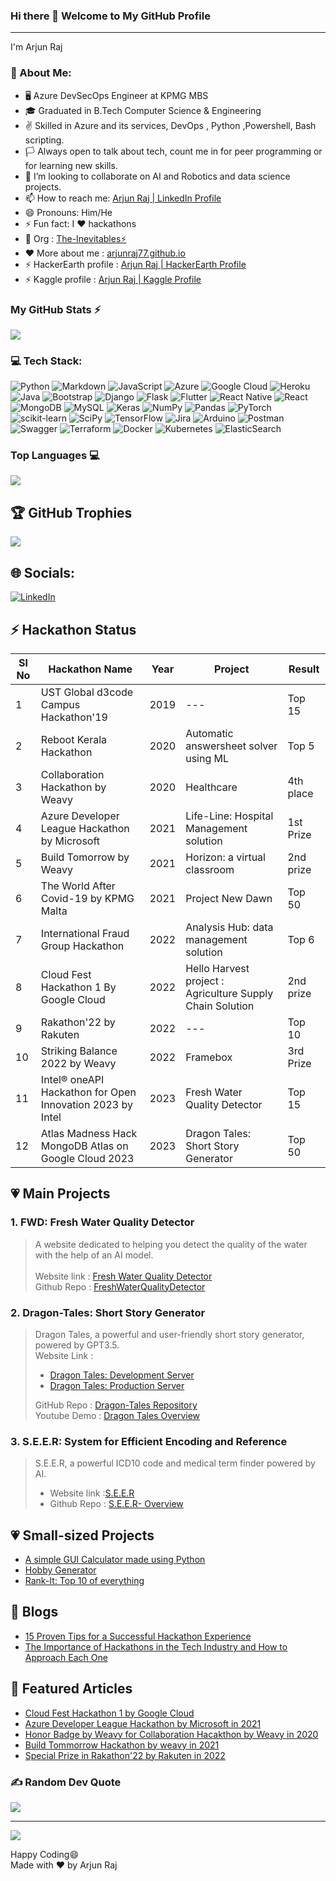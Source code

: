 ### Hi there 👋 Welcome to My GitHub Profile
---

I'm Arjun Raj

### 💫 About Me:
- 🖥️ Azure DevSecOps Engineer at KPMG MBS
- 🎓 Graduated in B.Tech Computer Science & Engineering
- ✌️ Skilled in Azure and its services, DevOps , Python ,Powershell, Bash scripting.
- 🏳️ Always open to talk about tech, count me in for peer programming or for learning new skills.
- 👯 I’m looking to collaborate on AI and Robotics and data science projects.
- 📫 How to reach me: [Arjun Raj | LinkedIn Profile](https://www.linkedin.com/in/arjun-raj-pala/)
- 😄 Pronouns: Him/He
- ⚡ Fun fact: I ❤️ hackathons
- 🧙 Org : [The-Inevitables⚡](https://github.com/The-inevitables)
- ❤️ More about me : [arjunraj77.github.io](https://arjunraj77.github.io/)
- ⚡ HackerEarth profile : [Arjun Raj | HackerEarth Profile](https://www.hackerearth.com/@arjunraj.pala)
- ⚡ Kaggle profile : [Arjun Raj | Kaggle Profile](https://www.kaggle.com/mrhell)

### My GitHub Stats ⚡

<img src="https://github-readme-stats.vercel.app/api?username=ArjunRAj77&count_private=true&theme=blue-green&show_icons=true" >

### 💻 Tech Stack:
![Python](https://img.shields.io/badge/python-3670A0?style=for-the-badge&logo=python&logoColor=ffdd54) ![Markdown](https://img.shields.io/badge/markdown-%23000000.svg?style=for-the-badge&logo=markdown&logoColor=white) ![JavaScript](https://img.shields.io/badge/javascript-%23323330.svg?style=for-the-badge&logo=javascript&logoColor=%23F7DF1E) ![Azure](https://img.shields.io/badge/azure-%230072C6.svg?style=for-the-badge&logo=azure-devops&logoColor=white) ![Google Cloud](https://img.shields.io/badge/Google%20Cloud-%234285F4.svg?style=for-the-badge&logo=google-cloud&logoColor=white) ![Heroku](https://img.shields.io/badge/heroku-%23430098.svg?style=for-the-badge&logo=heroku&logoColor=white) ![Java](https://img.shields.io/badge/java-%23ED8B00.svg?style=for-the-badge&logo=java&logoColor=white) ![Bootstrap](https://img.shields.io/badge/bootstrap-%23563D7C.svg?style=for-the-badge&logo=bootstrap&logoColor=white) ![Django](https://img.shields.io/badge/django-%23092E20.svg?style=for-the-badge&logo=django&logoColor=white) ![Flask](https://img.shields.io/badge/flask-%23000.svg?style=for-the-badge&logo=flask&logoColor=white) ![Flutter](https://img.shields.io/badge/Flutter-%2302569B.svg?style=for-the-badge&logo=Flutter&logoColor=white) ![React Native](https://img.shields.io/badge/react_native-%2320232a.svg?style=for-the-badge&logo=react&logoColor=%2361DAFB) ![React](https://img.shields.io/badge/react-%2320232a.svg?style=for-the-badge&logo=react&logoColor=%2361DAFB) ![MongoDB](https://img.shields.io/badge/MongoDB-%234ea94b.svg?style=for-the-badge&logo=mongodb&logoColor=white) ![MySQL](https://img.shields.io/badge/mysql-%2300f.svg?style=for-the-badge&logo=mysql&logoColor=white) ![Keras](https://img.shields.io/badge/Keras-%23D00000.svg?style=for-the-badge&logo=Keras&logoColor=white) ![NumPy](https://img.shields.io/badge/numpy-%23013243.svg?style=for-the-badge&logo=numpy&logoColor=white) ![Pandas](https://img.shields.io/badge/pandas-%23150458.svg?style=for-the-badge&logo=pandas&logoColor=white) ![PyTorch](https://img.shields.io/badge/PyTorch-%23EE4C2C.svg?style=for-the-badge&logo=PyTorch&logoColor=white) ![scikit-learn](https://img.shields.io/badge/scikit--learn-%23F7931E.svg?style=for-the-badge&logo=scikit-learn&logoColor=white) ![SciPy](https://img.shields.io/badge/SciPy-%230C55A5.svg?style=for-the-badge&logo=scipy&logoColor=%white) ![TensorFlow](https://img.shields.io/badge/TensorFlow-%23FF6F00.svg?style=for-the-badge&logo=TensorFlow&logoColor=white) ![Jira](https://img.shields.io/badge/jira-%230A0FFF.svg?style=for-the-badge&logo=jira&logoColor=white) ![Arduino](https://img.shields.io/badge/-Arduino-00979D?style=for-the-badge&logo=Arduino&logoColor=white) ![Postman](https://img.shields.io/badge/Postman-FF6C37?style=for-the-badge&logo=postman&logoColor=white) ![Swagger](https://img.shields.io/badge/-Swagger-%23Clojure?style=for-the-badge&logo=swagger&logoColor=white) ![Terraform](https://img.shields.io/badge/terraform-%235835CC.svg?style=for-the-badge&logo=terraform&logoColor=white) ![Docker](https://img.shields.io/badge/docker-%230db7ed.svg?style=for-the-badge&logo=docker&logoColor=white) ![Kubernetes](https://img.shields.io/badge/kubernetes-%23326ce5.svg?style=for-the-badge&logo=kubernetes&logoColor=white) ![ElasticSearch](https://img.shields.io/badge/-ElasticSearch-005571?style=for-the-badge&logo=elasticsearch)

### Top Languages 💻

<img src="https://github-readme-stats.vercel.app/api/top-langs/?username=ArjunRAj77&langs_count=8&hide=Less,Hack&layout=compact&show_icons=true&title_color=ffffff&icon_color=bb2acf&text_color=daf7dc&bg_color=151515" >

## 🏆 GitHub Trophies
![](https://github-profile-trophy.vercel.app/?username=arjunRAJ77&theme=radical&no-frame=false&no-bg=true&margin-w=4)


## 🌐 Socials:
[![LinkedIn](https://img.shields.io/badge/LinkedIn-%230077B5.svg?logo=linkedin&logoColor=white)](https://linkedin.com/in/https://www.linkedin.com/in/arjun-raj-pala/) 

## ⚡ Hackathon Status

| **Sl No** | **Hackathon Name** | **Year** | **Project** | **Result** |
| ----------- | ----------- | ----------- | ----------- | ----------- |
| 1 |  UST Global d3code Campus Hackathon'19|  2019 | ---  | Top 15   |
| 2 | Reboot Kerala Hackathon |  2020 | Automatic answersheet solver using ML | Top 5  |
| 3 |  Collaboration Hackathon by Weavy| 2020  | Healthcare  | 4th place   |
| 4 | Azure Developer League Hackathon by Microsoft | 2021   | Life-Line: Hospital Management solution  | 1st Prize  |
| 5 |  Build Tomorrow by Weavy | 2021  | Horizon: a virtual classroom  | 2nd prize  |
| 6 | The World After Covid-19 by KPMG Malta | 2021  | Project New Dawn  | Top 50   |
| 7 | International Fraud Group Hackathon | 2022  | Analysis Hub: data management solution  | Top 6  |
| 8 | Cloud Fest Hackathon 1 By Google Cloud | 2022  | Hello Harvest project : Agriculture Supply Chain Solution   | 2nd prize  |
| 9 | Rakathon'22 by Rakuten | 2022 | --- | Top 10 |
| 10 | Striking Balance 2022 by Weavy | 2022 | Framebox | 3rd Prize |
| 11 | Intel® oneAPI Hackathon for Open Innovation 2023 by Intel | 2023 | Fresh Water Quality Detector | Top 15 |
| 12 | Atlas Madness Hack MongoDB Atlas on Google Cloud 2023 | 2023 | Dragon Tales: Short Story Generator | Top 50 |

##  💗 Main Projects

### 1.  FWD: Fresh Water Quality Detector
> A website dedicated to helping you detect the quality of the water with the help of an AI model.
> <br><br>
> Website link : [Fresh Water Quality Detector](https://arjunraj77-freshwaterqualitydetector-fwd-g5t41i.streamlit.app/) <br>
> Github Repo : [FreshWaterQualityDetector](https://github.com/ArjunRAj77/FreshWaterQualityDetector)

### 2. Dragon-Tales: Short Story Generator
> Dragon Tales, a powerful and user-friendly short story generator, powered by  GPT3.5. <br>
> Website Link :
> - [Dragon Tales: Development Server](https://my-dragon-tales.streamlit.app/)<br>
> - [Dragon Tales: Production Server](http://35.224.204.110/)
>
> GitHub Repo : [Dragon-Tales Repository](https://github.com/ArjunRAj77/Dragon-tales)<br>
> Youtube Demo : [Dragon Tales Overview](https://youtu.be/isWk6O8Fc-c)

### 3. S.E.E.R: System for Efficient Encoding and Reference
> S.E.E.R, a powerful ICD10 code and medical term finder powered by AI.
> 
> - Website link :[S.E.E.R](https://whatismyicdcode.streamlit.app/)
> - Github Repo : [S.E.E.R- Overview](https://github.com/ArjunRAj77/seer)
## 💗 Small-sized Projects
- [A simple GUI Calculator made using Python](https://github.com/ArjunRAj77/UI-Calculator)
- [Hobby Generator](https://arjunraj77-hobby-generator-hobbygenerator-llxl7m.streamlit.app/)
- [Rank-It: Top 10 of everything](https://arjunraj77-rank-it-app-09bzpz.streamlit.app/)
  

## 🍿 Blogs

- [15 Proven Tips for a Successful Hackathon Experience](https://medium.com/@arjunraj.pala/15-proven-tips-for-a-successful-hackathon-experience-a47365400a86)
- [The Importance of Hackathons in the Tech Industry and How to Approach Each One](https://medium.com/@arjunraj.pala/the-importance-of-hackathons-in-the-tech-industry-and-how-to-approach-each-one-13dad7b01207)

## 🍿 Featured Articles

- [Cloud Fest Hackathon 1 by Google Cloud](https://www.hackerearth.com/challenges/hackathon/cloud-fest-hackathon-i-presented-by-google-cloud/)
- [Azure Developer League Hackathon by Microsoft in 2021](https://www.hackerearth.com/challenges/hackathon/azure-developer-league-hackathon/?utm_source=challenges-modern&utm_campaign=registered-challenges&utm_medium=right-panel)
- [Honor Badge by Weavy for Collaboration Hacakthon by Weavy in 2020](https://www.weavy.com/developer/hackathons/collabhack20/collabhack20-theinevitables)
- [Build Tommorrow Hackathon by weavy in 2021](https://www.weavy.com/developer/hackathons/buildtmr21-the-inevitables)
- [Special Prize in Rakathon'22 by Rakuten in 2022](https://xathon.mettl.com/event/Rakathon_22)





### ✍️ Random Dev Quote
![](https://quotes-github-readme.vercel.app/api?type=horizontal&theme=radical)


---
[![](https://visitcount.itsvg.in/api?id=arjunRAJ77&icon=0&color=0)](https://visitcount.itsvg.in)

Happy Coding😄<br>
Made with ❤️ by Arjun Raj

